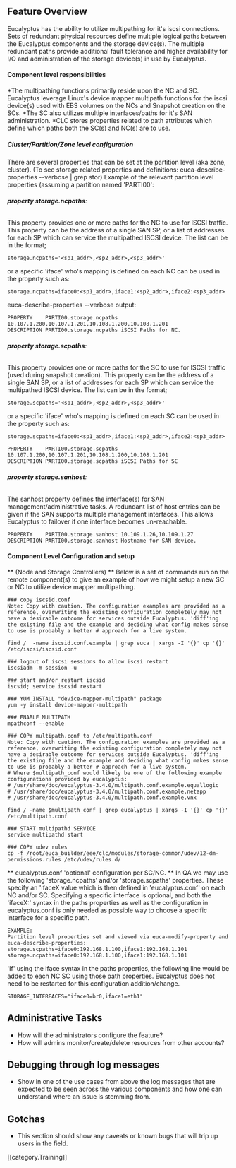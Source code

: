 ## Feature Overview
Eucalyptus has the ability to utilize multipathing for it's iscsi connections. Sets of redundant physical resources define multiple logical paths between the Eucalyptus components and the storage device(s). The multiple redundant paths provide additional fault tolerance and higher availability for I/O and administration of the storage device(s) in use by Eucalyptus. 

#### Component level responsibilities
*The multipathing functions primarily reside upon the NC and SC. Eucalyptus leverage Linux's device mapper  multipath functions for the iscsi device(s) used with EBS volumes on the NCs and Snapshot creation on the SCs. *The SC also utilizes multiple interfaces/paths for it's SAN administration. 
*CLC stores properties related to path attributes which define which paths both the SC(s) and NC(s) are to use. 

##### Cluster/Partition/Zone level configuration
There are several properties that can be set at the partition level (aka zone, cluster). (To see storage related properties and definitions: euca-describe-properties --verbose | grep stor)
Example of the relevant partition level properties (assuming a partition named 'PARTI00':

###### **property storage.ncpaths**:
This property provides one or more paths for the NC to use for ISCSI traffic. This property can be the address of a single SAN SP, or a list of addresses for each SP which can service the multipathed ISCSI device. The list can be in the format; 
```
storage.ncpaths='<sp1_addr>,<sp2_addr>,<sp3_addr>'

```

or a specific 'iface' who's mapping is defined on each NC can be used in the property such as: 

```
storage.ncpaths=iface0:<sp1_addr>,iface1:<sp2_addr>,iface2:<sp3_addr>
```

euca-describe-properties --verbose output:
```
PROPERTY	PARTI00.storage.ncpaths	10.107.1.200,10.107.1.201,10.108.1.200,10.108.1.201
DESCRIPTION	PARTI00.storage.ncpaths	iSCSI Paths for NC. 
```


###### **property storage.scpaths**:
This property provides one or more paths for the SC to use for ISCSI traffic (used during snapshot creation). This property can be the address of a single SAN SP, or a list of addresses for each SP which can service the multipathed ISCSI device. The list can be in the format; 
```
storage.scpaths='<sp1_addr>,<sp2_addr>,<sp3_addr>'
```  
or a specific 'iface' who's mapping is defined on each SC can be used in the property such as: 
```
storage.scpaths=iface0:<sp1_addr>,iface1:<sp2_addr>,iface2:<sp3_addr>
```

```
PROPERTY	PARTI00.storage.scpaths	10.107.1.200,10.107.1.201,10.108.1.200,10.108.1.201
DESCRIPTION	PARTI00.storage.scpaths	iSCSI Paths for SC
```

###### **property storage.sanhost**:
The sanhost property defines the interface(s) for SAN management/administrative tasks. A redundant list of host entries can be given if the SAN supports multiple management interfaces. This allows Eucalyptus to failover if one interface becomes un-reachable. 
```
PROPERTY	PARTI00.storage.sanhost	10.109.1.26,10.109.1.27
DESCRIPTION	PARTI00.storage.sanhost	Hostname for SAN device.
```

#### Component Level Configuration and setup 
** (Node and Storage Controllers) **
Below is a set of commands run on the remote component(s) to give an example of how we might setup a new SC or NC to utilize device mapper multipathing. 

```
### copy iscsid.conf
Note: Copy with caution. The configuration examples are provided as a reference, overwriting the existing configuration completely may not have a desirable outcome for services outside Eucalyptus. 'diff'ing the existing file and the example and deciding what config makes sense to use is probably a better # approach for a live system.

find /  -name iscsid.conf.example | grep euca | xargs -I '{}' cp '{}' /etc/iscsi/iscsid.conf
		
### logout of iscsi sessions to allow iscsi restart
iscsiadm -m session -u

### start and/or restart iscsid
iscsid; service iscsid restart

### YUM INSTALL "device-mapper-multipath" package
yum -y install device-mapper-multipath

### ENABLE MULTIPATH
mpathconf --enable

### COPY multipath.conf to /etc/multipath.conf  
Note: Copy with caution. The configuration examples are provided as a reference, overwriting the existing configuration completely may not have a desirable outcome for services outside Eucalyptus. 'diff'ing the existing file and the example and deciding what config makes sense to use is probably a better # approach for a live system.
# Where $multipath_conf would likely be one of the following example configurations provided by eucalyptus:
# /usr/share/doc/eucalyptus-3.4.0/multipath.conf.example.equallogic
# /usr/share/doc/eucalyptus-3.4.0/multipath.conf.example.netapp
# /usr/share/doc/eucalyptus-3.4.0/multipath.conf.example.vnx                

find / -name $multipath_conf | grep eucalyptus | xargs -I '{}' cp '{}' /etc/multipath.conf

### START multipathd SERVICE
service multipathd start

### COPY udev rules                                             
cp -f /root/euca_builder/eee/clc/modules/storage-common/udev/12-dm-permissions.rules /etc/udev/rules.d/
```
** eucalyptus.conf 'optional' configuration per SC/NC. **
In QA we may use the following 'storage.ncpaths' and/or 'storage.scpaths' properties. These specify an 'ifaceX value which is then defined in 'eucalyptus.conf' on each NC and/or SC. Specifying a specific interface is optional, and both the 'ifaceX:' syntax in the paths properties as well as the configuration in eucalyptus.conf is only needed as possible way to choose a specific interface for a specific path. 
```
EXAMPLE:
Partition level properties set and viewed via euca-modify-property and euca-describe-properties:
storage.scpaths=iface0:192.168.1.100,iface1:192.168.1.101
storage.ncpaths=iface0:192.168.1.100,iface1:192.168.1.101
```

'If' using the iface syntax in the paths properties, the following line would be added to each NC SC using those path properties. Eucalyptus does not need to be restarted for this configuration addition/change. 
```
STORAGE_INTERFACES="iface0=br0,iface1=eth1"
```

## Administrative Tasks
* How will the administrators configure the feature?
* How will admins monitor/create/delete resources from other accounts?

## Debugging through log messages
* Show in one of the use cases from above the log messages that are expected to be seen across the various components and how one can understand where an issue is stemming from.

## Gotchas
* This section should show any caveats or known bugs that will trip up users in the field.

[[category.Training]]